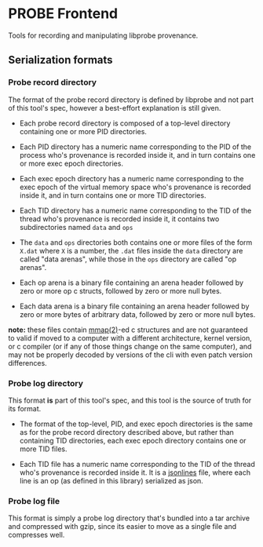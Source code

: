 
# PROBE Frontend

Tools for recording and manipulating libprobe provenance.

## Serialization formats

### Probe record directory

The format of the probe record directory is defined by libprobe and not part of
this tool's spec, however a best-effort explanation is still given.

- Each probe record directory is composed of a top-level directory containing
one or more PID directories.

- Each PID directory has a numeric name corresponding to the PID of the process
who's provenance is recorded inside it, and in turn contains one or more exec
epoch directories.

- Each exec epoch directory has a numeric name corresponding to the exec epoch
of the virtual memory space who's provenance is recorded inside it, and in turn
contains one or more TID directories.

- Each TID directory has a numeric name corresponding to the TID of the thread
who's provenance is recorded inside it, it contains two subdirectories named
`data` and `ops`

- The `data` and `ops` directories both contains one or more files of the form
`X.dat` where `X` is a number, the `.dat` files inside the `data` directory are
called "data arenas", while those in the `ops` directory are called "op arenas".

- Each op arena is a binary file containing an arena header followed by zero or
more op c structs, followed by zero or more null bytes.

- Each data arena is a binary file containing an arena header followed by zero
or more bytes of arbitrary data, followed by zero or more null bytes.

**note:** these files contain
[mmap(2)](https://www.man7.org/linux/man-pages/man2/mmap.2.html)-ed c structures
and are not guaranteed to valid if moved to a computer with a different
architecture, kernel version, or c compiler (or if any of those things change on
the same computer), and may not be properly decoded by versions of the cli with
even patch version differences.

### Probe log directory

This format **is** part of this tool's spec, and this tool is the source of
truth for its format.

- The format of the top-level, PID, and exec epoch directories is the same as
for the probe record directory described above, but rather than containing TID
directories, each exec epoch directory contains one or more TID files.

- Each TID file has a numeric name corresponding to the TID of the thread who's
provenance is recorded inside it. It is a [jsonlines](https://jsonlines.org/)
file, where each line is an op (as defined in this library) serialized as json.

### Probe log file

This format is simply a probe log directory that's bundled into a tar archive
and compressed with gzip, since its easier to move as a single file and
compresses well.
